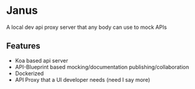 # Janus

A local dev api proxy server that any body can use to mock APIs

## Features

* Koa based api server
* API-Blueprint based mocking/documentation publishing/collaboration
* Dockerized
* API Proxy that a UI developer needs (need I say more)
